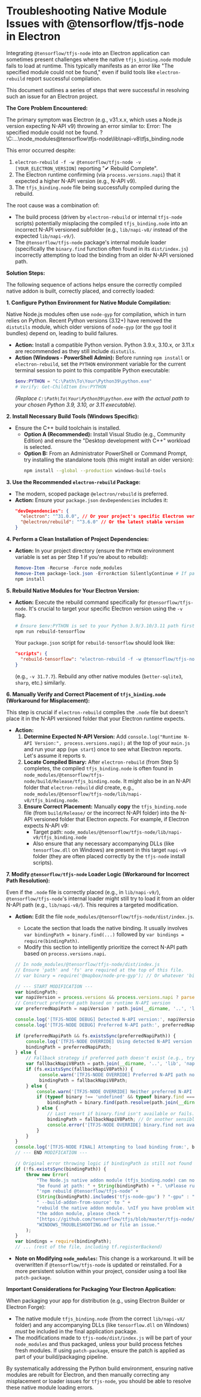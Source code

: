 # Troubleshooting Native Module Issues with @tensorflow/tfjs-node in Electron

Integrating `@tensorflow/tfjs-node` into an Electron application can sometimes present challenges where the native `tfjs_binding.node` module fails to load at runtime. This typically manifests as an error like "The specified module could not be found," even if build tools like `electron-rebuild` report successful compilation.

This document outlines a series of steps that were successful in resolving such an issue for an Electron project.

**The Core Problem Encountered:**

The primary symptom was Electron (e.g., v31.x.x, which uses a Node.js version expecting N-API v9) throwing an error similar to:
Error: The specified module could not be found.
\?\C:...\node_modules@tensorflow\tfjs-node\lib\napi-v8\tfjs_binding.node


This error occurred despite:
1.  `electron-rebuild -f -w @tensorflow/tfjs-node -v [YOUR_ELECTRON_VERSION]` reporting "✔ Rebuild Complete".
2.  The Electron runtime confirming (via `process.versions.napi`) that it expected a higher N-API version (e.g., N-API v9).
3.  The `tfjs_binding.node` file being successfully compiled during the rebuild.

The root cause was a combination of:
* The build process (driven by `electron-rebuild` or internal `tfjs-node` scripts) potentially misplacing the compiled `tfjs_binding.node` into an incorrect N-API versioned subfolder (e.g., `lib/napi-v8/` instead of the expected `lib/napi-v9/`).
* The `@tensorflow/tfjs-node` package's internal module loader (specifically the `binary.find` function often found in its `dist/index.js`) incorrectly attempting to load the binding from an older N-API versioned path.

**Solution Steps:**

The following sequence of actions helps ensure the correctly compiled native addon is built, correctly placed, and correctly loaded:

**1. Configure Python Environment for Native Module Compilation:**

Native Node.js modules often use `node-gyp` for compilation, which in turn relies on Python. Recent Python versions (3.12+) have removed the `distutils` module, which older versions of `node-gyp` (or the `gyp` tool it bundles) depend on, leading to build failures.

* **Action:** Install a compatible Python version. Python 3.9.x, 3.10.x, or 3.11.x are recommended as they still include `distutils`.
* **Action (Windows - PowerShell Admin):** Before running `npm install` or `electron-rebuild`, set the `PYTHON` environment variable for the current terminal session to point to this compatible Python executable:
    ```powershell
    $env:PYTHON = "C:\Path\To\Your\Python39\python.exe" 
    # Verify: Get-ChildItem Env:PYTHON
    ```
    *(Replace `C:\Path\To\Your\Python39\python.exe` with the actual path to your chosen Python 3.9, 3.10, or 3.11 executable).*

**2. Install Necessary Build Tools (Windows Specific):**

* Ensure the C++ build toolchain is installed.
    * **Option A (Recommended):** Install Visual Studio (e.g., Community Edition) and ensure the "Desktop development with C++" workload is selected.
    * **Option B:** From an Administrator PowerShell or Command Prompt, try installing the standalone tools (this might install an older version):
        ```bash
        npm install --global --production windows-build-tools
        ```

**3. Use the Recommended `electron-rebuild` Package:**

* The modern, scoped package `@electron/rebuild` is preferred.
* **Action:** Ensure your `package.json` `devDependencies` includes it:
    ```json
    "devDependencies": {
      "electron": "^31.0.0", // Or your project's specific Electron version
      "@electron/rebuild": "^3.6.0" // Or the latest stable version
    }
    ```

**4. Perform a Clean Installation of Project Dependencies:**

* **Action:** In your project directory (ensure the `PYTHON` environment variable is set as per Step 1 if you're about to rebuild):
    ```powershell
    Remove-Item -Recurse -Force node_modules
    Remove-Item package-lock.json -ErrorAction SilentlyContinue # If package-lock.json exists
    npm install
    ```

**5. Rebuild Native Modules for Your Electron Version:**

* **Action:** Execute the rebuild command specifically for `@tensorflow/tfjs-node`. It's crucial to target your specific Electron version using the `-v` flag.
    ```powershell
    # Ensure $env:PYTHON is set to your Python 3.9/3.10/3.11 path first
    npm run rebuild-tensorflow 
    ```
    Your `package.json` script for `rebuild-tensorflow` should look like:
    ```json
    "scripts": {
      "rebuild-tensorflow": "electron-rebuild -f -w @tensorflow/tfjs-node -v YOUR_ELECTRON_VERSION_HERE"
    }
    ```
    (e.g., `-v 31.7.7`). Rebuild any other native modules (`better-sqlite3`, `sharp`, etc.) similarly.

**6. Manually Verify and Correct Placement of `tfjs_binding.node` (Workaround for Misplacement):**

This step is crucial if `electron-rebuild` compiles the `.node` file but doesn't place it in the N-API versioned folder that your Electron runtime expects.

* **Action:**
    1.  **Determine Expected N-API Version:** Add `console.log("Runtime N-API Version:", process.versions.napi);` at the top of your `main.js` and run your app (`npm start`) once to see what Electron reports. Let's assume it reports `9`.
    2.  **Locate Compiled Binary:** After `electron-rebuild` (from Step 5) completes, the compiled `tfjs_binding.node` is often found in `node_modules/@tensorflow/tfjs-node/build/Release/tfjs_binding.node`. It might also be in an N-API folder that `electron-rebuild` *did* create, e.g., `node_modules/@tensorflow/tfjs-node/lib/napi-v8/tfjs_binding.node`.
    3.  **Ensure Correct Placement:** Manually **copy** the `tfjs_binding.node` file (from `build/Release/` or the incorrect N-API folder) into the N-API versioned folder that Electron *expects*. For example, if Electron expects N-API v9:
        * Target path: `node_modules/@tensorflow/tfjs-node/lib/napi-v9/tfjs_binding.node`
        * Also ensure that any necessary accompanying DLLs (like `tensorflow.dll` on Windows) are present in this target `napi-v9` folder (they are often placed correctly by the `tfjs-node` install scripts).

**7. Modify `@tensorflow/tfjs-node` Loader Logic (Workaround for Incorrect Path Resolution):**

Even if the `.node` file is correctly placed (e.g., in `lib/napi-v9/`), `@tensorflow/tfjs-node`'s internal loader might still try to load it from an older N-API path (e.g., `lib/napi-v8/`). This requires a targeted modification.

* **Action:** Edit the file `node_modules/@tensorflow/tfjs-node/dist/index.js`.
    * Locate the section that loads the native binding. It usually involves `var bindingPath = binary.find(...)` followed by `var bindings = require(bindingPath)`.
    * Modify this section to intelligently prioritize the correct N-API path based on `process.versions.napi`.

    ```javascript
    // In node_modules/@tensorflow/tfjs-node/dist/index.js
    // Ensure 'path' and 'fs' are required at the top of this file.
    // var binary = require('@mapbox/node-pre-gyp'); // Or whatever 'binary' resolves to

    // --- START MODIFICATION ---
    var bindingPath;
    var napiVersion = process.versions && process.versions.napi ? parseInt(process.versions.napi) : null;
    // Construct preferred path based on runtime N-API version
    var preferredNapiPath = napiVersion ? path.join(__dirname, '..', 'lib', 'napi-v' + napiVersion, 'tfjs_binding.node') : null;

    console.log('[TFJS-NODE DEBUG] Detected N-API version:', napiVersion);
    console.log('[TFJS-NODE DEBUG] Preferred N-API path:', preferredNapiPath);

    if (preferredNapiPath && fs.existsSync(preferredNapiPath)) {
        console.log('[TFJS-NODE OVERRIDE] Using detected N-API version path:', preferredNapiPath);
        bindingPath = preferredNapiPath;
    } else {
        // Fallback strategy if preferred path doesn't exist (e.g., try common fallbacks or original logic)
        var fallbackNapiV8Path = path.join(__dirname, '..', 'lib', 'napi-v8', 'tfjs_binding.node');
        if (fs.existsSync(fallbackNapiV8Path)) {
             console.warn('[TFJS-NODE OVERRIDE] Preferred N-API path not found or N-API version unknown. Falling back to N-API v8 path:', fallbackNapiV8Path);
             bindingPath = fallbackNapiV8Path;
        } else {
            console.warn('[TFJS-NODE OVERRIDE] Neither preferred N-API path nor N-API v8 path found. Attempting original binary.find logic (if defined).');
            if (typeof binary !== 'undefined' && typeof binary.find === 'function') {
                bindingPath = binary.find(path.resolve(path.join(__dirname, '/../package.json'))); // Original logic
            } else {
                // Last resort if binary.find isn't available or fails.
                bindingPath = fallbackNapiV8Path; // Or another sensible default. This might still fail.
                console.error('[TFJS-NODE OVERRIDE] binary.find not available, and fallbacks failed. Path resolution may be incorrect.');
            }
        }
    }
    console.log('[TFJS-NODE FINAL] Attempting to load binding from:', bindingPath);
    // --- END MODIFICATION ---

    // Original error throwing logic if bindingPath is still not found by any means:
    if (!fs.existsSync(bindingPath)) {
        throw new Error(
            "The Node.js native addon module (tfjs_binding.node) can not " +
            "be found at path: " + String(bindingPath) + ". \nPlease run command " +
            "'npm rebuild @tensorflow/tfjs-node" +
            (String(bindingPath).includes('tfjs-node-gpu') ? "-gpu" : "") + // Corrected conditional check
            " --build-addon-from-source' to " +
            "rebuild the native addon module. \nIf you have problem with building " +
            "the addon module, please check " +
            "[https://github.com/tensorflow/tfjs/blob/master/tfjs-node/](https://github.com/tensorflow/tfjs/blob/master/tfjs-node/)" +
            "WINDOWS_TROUBLESHOOTING.md or file an issue."
        );
    }
    var bindings = require(bindingPath); 
    // ... (rest of the file, including tf.registerBackend)
    ```
* **Note on Modifying `node_modules`:** This change is a workaround. It will be overwritten if `@tensorflow/tfjs-node` is updated or reinstalled. For a more persistent solution within your project, consider using a tool like `patch-package`.

**Important Considerations for Packaging Your Electron Application:**

When packaging your app for distribution (e.g., using Electron Builder or Electron Forge):
* The native module `tfjs_binding.node` (from the correct `lib/napi-vX/` folder) and any accompanying DLLs (like `tensorflow.dll` on Windows) *must* be included in the final application package.
* The modifications made to `tfjs-node/dist/index.js` will be part of your `node_modules` and thus packaged, unless your build process fetches fresh modules. If using `patch-package`, ensure the patch is applied as part of your build/packaging pipeline.

By systematically addressing the Python build environment, ensuring native modules are rebuilt for Electron, and then manually correcting any misplacement or loader issues for `tfjs-node`, you should be able to resolve these native module loading errors.